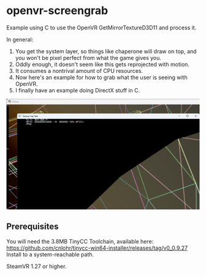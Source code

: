 # openvr-screengrab

Example using C to use the OpenVR GetMirrorTextureD3D11 and process it.

In general:
1. You get the system layer, so things like chaperone will draw on top, and you won't be pixel perfect from what the game gives you.
2. Oddly enough, it doesn't seem like this gets reprojected with motion.
3. It consumes a nontrival amount of CPU resources.
4. Now here's an example for how to grab what the user is seeing with OpenVR.
5. I finally have an example doing DirectX stuff in C.

![screenshot](https://raw.githubusercontent.com/cnlohr/openvr-screengrab/master/openvr-screengrab.png)


## Prerequisites

You will need the 3.8MB TinyCC Toolchain, available here: https://github.com/cnlohr/tinycc-win64-installer/releases/tag/v0_0.9.27 Install to a system-reachable path.

SteamVR 1.27 or higher.